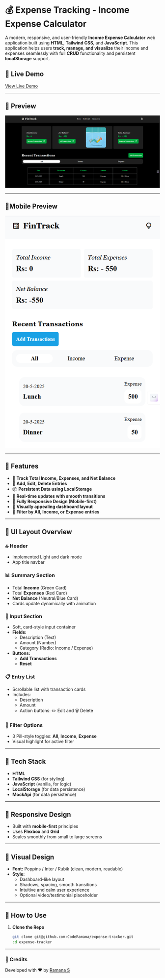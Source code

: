# 💰 Expense Tracking - Income Expense Calculator

A modern, responsive, and user-friendly **Income Expense Calculator** web application built using **HTML**, **Tailwind CSS**, and **JavaScript**. This application helps users **track, manage, and visualize** their income and expenses seamlessly with full **CRUD** functionality and persistent **localStorage** support.

## 🔗 Live Demo

[View Live Demo](https://fintrackwebapp.netlify.app/) 

---

## 📸 Preview

![Desktop View with dark mode Screenshots](./src//public/darkmode-screen.png)

---
## 📸Mobile Preview

![Mobile View Screenshots](./src//public/mobile-view.png) 

---

## 🌟 Features

- 🧮 **Track Total Income, Expenses, and Net Balance**
- 🧊 **Add, Edit, Delete Entries**
- 📦 **Persistent Data using LocalStorage**
- 🔄 **Real-time updates with smooth transitions**
- 📱 **Fully Responsive Design (Mobile-first)**
- 🎨 **Visually appealing dashboard layout**
- 🧠 **Filter by All, Income, or Expense entries**

---

## 🧩 UI Layout Overview

### 🔝 Header
- Implemented Light and dark mode
- App title navbar

### 📊 Summary Section
- Total **Income** (Green Card)
- Total **Expenses** (Red Card)
- **Net Balance** (Neutral/Blue Card)
- Cards update dynamically with animation

### 📝 Input Section
- Soft, card-style input container
- **Fields:**
  - Description (Text)
  - Amount (Number)
  - Category (Radio: Income / Expense)
- **Buttons:**
  - **Add Transactions** 
  - **Reset**

### 📋 Entry List
- Scrollable list with transaction cards
- Includes:
  - Description
  - Amount
  - Action buttons: ✏️ Edit and 🗑️ Delete

### 🎯 Filter Options
- 3 Pill-style toggles: **All**, **Income**, **Expense**
- Visual highlight for active filter

---

## 💾 Tech Stack

- **HTML**
- **Tailwind CSS** (for styling)
- **JavaScript** (vanilla, for logic)
- **LocalStorage** (for data persistence)
- **MockApi** (for data persistence)

---

## 📱 Responsive Design

- Built with **mobile-first** principles
- Uses **Flexbox** and **Grid**
- Scales smoothly from small to large screens

---

## 🎨 Visual Design

- **Font:** Poppins / Inter / Rubik (clean, modern, readable)
- **Style:**
  - Dashboard-like layout
  - Shadows, spacing, smooth transitions
  - Intuitive and calm user experience
  - Optional video/testimonial placeholder

---

## 🚀 How to Use

1. **Clone the Repo**
   ```bash
   git clone git@github.com:CodeRamana/expense-tracker.git
   cd expense-tracker

---
### 🙌 Credits

Developed with ❤️ by [Ramana S](https://github.com/CodeRamana)